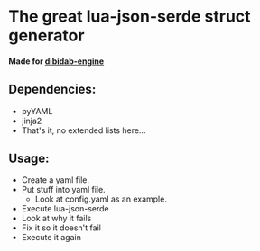 # The great lua-json-serde struct generator
#### Made for [dibidab-engine](https://github.com/dibidabidab/dibidab-engine)

## Dependencies:

  - pyYAML
  - jinja2
  - That's it, no extended lists here...
  
## Usage:
- Create a yaml file. 
- Put stuff into yaml file. 
  - Look at config.yaml as an example. 
- Execute lua-json-serde
- Look at why it fails
- Fix it so it doesn't fail
- Execute it again
